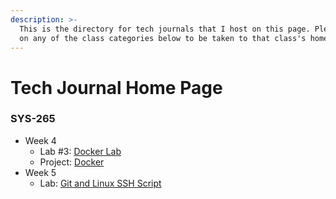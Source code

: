 ```yaml
---
description: >-
  This is the directory for tech journals that I host on this page. Please click
  on any of the class categories below to be taken to that class's home page.
---
```


# Tech Journal Home Page

### SYS-265

* Week 4
  * Lab #3: [Docker Lab](https://app.gitbook.com/o/yxKnZaa7d4HAS1TyN1jn/s/V0pVlkl2Ca0UuyDwPn37/~/changes/8/sys-265/lab-3-docker)
  * Project: [Docker](sys-265/lab-3-docker.md)
* Week 5
  * Lab: [Git and Linux SSH Script](sys-265/git-and-linux-ssh-scripts.md)

